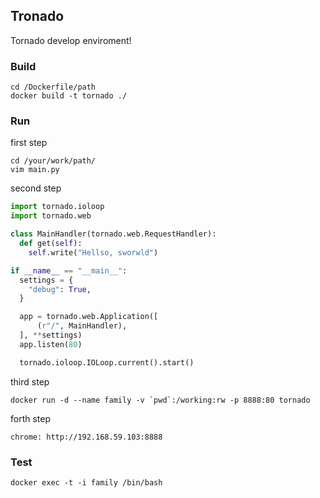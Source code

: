 ## Tronado

Tornado develop enviroment!

### Build

```
cd /Dockerfile/path
docker build -t tornado ./
```

### Run

first step
```
cd /your/work/path/
vim main.py
```
second step
```python
import tornado.ioloop
import tornado.web

class MainHandler(tornado.web.RequestHandler):
  def get(self):
    self.write("Hellso, sworwld")

if __name__ == "__main__":
  settings = {
    "debug": True,
  }

  app = tornado.web.Application([
      (r"/", MainHandler),
  ], **settings)
  app.listen(80)

  tornado.ioloop.IOLoop.current().start()

```
third step

```
docker run -d --name family -v `pwd`:/working:rw -p 8888:80 tornado
```

forth step

```
chrome: http://192.168.59.103:8888
```

### Test

```
docker exec -t -i family /bin/bash
```